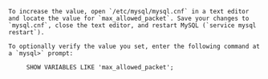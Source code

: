 	To increase the value, open `/etc/mysql/mysql.cnf` in a text editor and locate the value for `max_allowed_packet`. Save your changes to `mysql.cnf`, close the text editor, and restart MySQL (`service mysql restart`).

	To optionally verify the value you set, enter the following command at a `mysql>` prompt:

		 SHOW VARIABLES LIKE 'max_allowed_packet';
